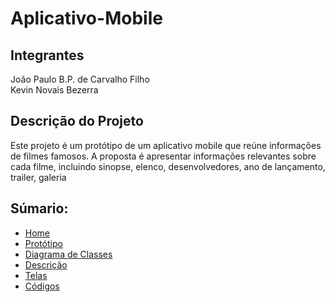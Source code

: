 # Aplicativo-Mobile

<h2>Integrantes</h2>
<p>João Paulo B.P. de Carvalho Filho <br>
  Kevin Novais Bezerra
</p>

 <h2>Descrição do Projeto</h2>
 Este projeto é um protótipo de um aplicativo mobile que reúne informações de filmes famosos. A proposta é apresentar informações relevantes sobre cada filme, incluindo sinopse, elenco, desenvolvedores, ano de lançamento, trailer, galeria
 <p>
   
 </p>

## Súmario:
- [Home](https://github.com/Kevin-N-Bezerra/Aplicativo-Mobile/wiki)
- [Protótipo](https://github.com/Kevin-N-Bezerra/Aplicativo-Mobile/wiki/Prot%C3%B3tipo)
- [Diagrama de Classes](https://github.com/Kevin-N-Bezerra/Aplicativo-Mobile/wiki/2.-Diagrama-de-Classes)
- [Descrição](https://github.com/Kevin-N-Bezerra/Aplicativo-Mobile/wiki/3.-Descri%C3%A7%C3%A3o)
- [Telas](https://github.com/Kevin-N-Bezerra/Aplicativo-Mobile/wiki/4.-Telas)
- [Códigos](https://github.com/Kevin-N-Bezerra/Aplicativo-Mobile/wiki/5.-C%C3%B3digos)
